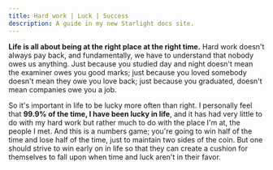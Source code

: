 ```yaml
---
title: Hard work | Luck | Success
description: A guide in my new Starlight docs site.
---
```


**Life is all about being at the right place at the right time.** Hard work doesn't always pay back, and fundamentally, we have to understand that nobody owes us anything. Just because you studied day and night doesn't mean the examiner owes you good marks; just because you loved somebody doesn't mean they owe you love back; just because you graduated, doesn't mean companies owe you a job.

So it's important in life to be lucky more often than right. I personally feel that **99.9% of the time, I have been lucky in life**, and it has had very little to do with my hard work but rather much to do with the place I'm at, the people I met. And this is a numbers game; you're going to win half of the time and lose half of the time, just to maintain two sides of the coin. But one should strive to win early on in life so that they can create a cushion for themselves to fall upon when time and luck aren't in their favor.
